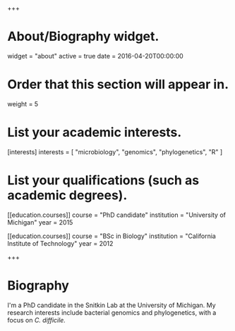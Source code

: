 +++
# About/Biography widget.
widget = "about"
active = true
date = 2016-04-20T00:00:00

# Order that this section will appear in.
weight = 5

# List your academic interests.
[interests]
  interests = [
    "microbiology",
    "genomics",
    "phylogenetics", 
    "R"
  ]

# List your qualifications (such as academic degrees).
[[education.courses]]
  course = "PhD candidate"
  institution = "University of Michigan"
  year = 2015

[[education.courses]]
  course = "BSc in Biology"
  institution = "California Institute of Technology"
  year = 2012
 
+++

# Biography

I'm a PhD candidate in the Snitkin Lab at the University of Michigan. My research interests include bacterial genomics and phylogenetics, with a focus on *C. difficile.*
